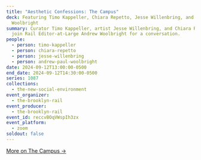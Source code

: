 ```yaml
---
title: "Aesthetic Confessions: The Campus"
deck: Featuring Timo Kappeller, Chiara Repetto, Jesse Willenbring, and Andrew
  Woolbright
summary: Curator Timo Kappeller, artist Jesse Willenbring, and Chiara Repetto
  join Rail Editor-at-Large Andrew Woolbright for a conversation.
people:
  - person: timo-kappeller
  - person: chiara-repetto
  - person: jesse-willenbring
  - person: andrew-paul-woolbright
date: 2024-09-12T13:00:00-0500
end_date: 2024-09-12T14:30:00-0500
series: 1087
collections:
  - the-new-social-environment
event_organizer:
  - the-brooklyn-rail
event_producer:
  - the-brooklyn-rail
event_id: reccvBOqVWspIh3zx
event_platform:
  - zoom
soldout: false
---
```

[More on The Campus →](https://www.thecampusupstate.com/)
